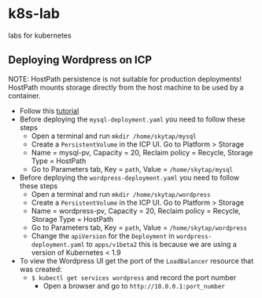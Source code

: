 # k8s-lab
labs for kubernetes

## Deploying Wordpress on ICP

NOTE: HostPath persistence is not suitable for production deployments! HostPath
mounts storage directly from the host machine to be used by a container.

- Follow this [tutorial](https://kubernetes.io/docs/tutorials/stateful-application/mysql-wordpress-persistent-volume/)
- Before deploying the `mysql-deployment.yaml` you need to follow these steps
	- Open a terminal and run `mkdir /home/skytap/mysql`
	- Create a `PersistentVolume` in the ICP UI. Go to Platform > Storage
	- Name = mysql-pv, Capacity = 20, Reclaim policy = Recycle, Storage Type = HostPath
	- Go to Parameters tab, Key = `path`, Value = `/home/skytap/mysql`
- Before deploying the `wordpress-deployment.yaml` you need to follow these steps
	- Open a terminal and run `mkdir /home/skytap/wordpress`
	- Create a `PersistentVolume` in the ICP UI. Go to Platform > Storage
	- Name = wordpress-pv, Capacity = 20, Reclaim policy = Recycle, Storage Type = HostPath
	- Go to Parameters tab, Key = `path`, Value = `/home/skytap/wordpress`
	- Change the `apiVersion` for the `Deployment` in `wordpress-deployment.yaml` to `apps/v1beta2`
		this is because we are using a version of Kubernetes < 1.9
- To view the Wordpress UI get the port of the `LoadBalancer` resource that was created:
  - `$ kubectl get services wordpress` and record the port number
	- Open a browser and go to `http://10.0.0.1:port_number`
